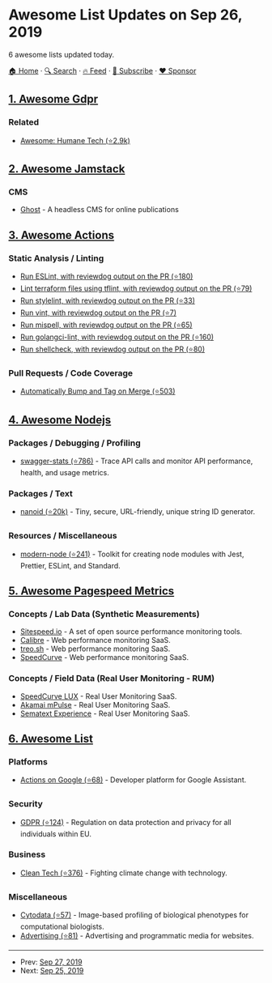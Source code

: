 # Awesome List Updates on Sep 26, 2019

6 awesome lists updated today.

[🏠 Home](/README.md) · [🔍 Search](https://www.trackawesomelist.com/search/) · [🔥 Feed](https://www.trackawesomelist.com/rss.xml) · [📮 Subscribe](https://trackawesomelist.us17.list-manage.com/subscribe?u=d2f0117aa829c83a63ec63c2f&id=36a103854c) · [❤️  Sponsor](https://github.com/sponsors/theowenyoung)



## [1. Awesome Gdpr](/content/bakke92/awesome-gdpr/README.md)

### Related

*   [Awesome: Humane Tech (⭐2.9k)](https://github.com/humanetech-community/awesome-humane-tech#readme)

## [2. Awesome Jamstack](/content/automata/awesome-jamstack/README.md)

### CMS

*   [Ghost](https://ghost.org/) - A headless CMS for online publications

## [3. Awesome Actions](/content/sdras/awesome-actions/README.md)

### Static Analysis / Linting

*   [Run ESLint, with reviewdog output on the PR (⭐180)](https://github.com/reviewdog/action-eslint)
*   [Lint terraform files using tflint, with reviewdog output on the PR (⭐79)](https://github.com/reviewdog/action-tflint)
*   [Run stylelint, with reviewdog output on the PR (⭐33)](https://github.com/reviewdog/action-stylelint)
*   [Run vint, with reviewdog output on the PR (⭐7)](https://github.com/reviewdog/action-vint)
*   [Run mispell, with reviewdog output on the PR (⭐65)](https://github.com/reviewdog/action-misspell)
*   [Run golangci-lint, with reviewdog output on the PR (⭐160)](https://github.com/reviewdog/action-golangci-lint)
*   [Run shellcheck, with reviewdog output on the PR (⭐80)](https://github.com/reviewdog/action-shellcheck)

### Pull Requests / Code Coverage

*   [Automatically Bump and Tag on Merge (⭐503)](https://github.com/anothrNick/github-tag-action)

## [4. Awesome Nodejs](/content/sindresorhus/awesome-nodejs/README.md)

### Packages / Debugging / Profiling

*   [swagger-stats (⭐786)](https://github.com/slanatech/swagger-stats) - Trace API calls and monitor API performance, health, and usage metrics.

### Packages / Text

*   [nanoid (⭐20k)](https://github.com/ai/nanoid) - Tiny, secure, URL-friendly, unique string ID generator.

### Resources / Miscellaneous

*   [modern-node (⭐241)](https://github.com/sheerun/modern-node) - Toolkit for creating node modules with Jest, Prettier, ESLint, and Standard.

## [5. Awesome Pagespeed Metrics](/content/csabapalfi/awesome-pagespeed-metrics/README.md)

### Concepts / Lab Data (Synthetic Measurements)

*   [Sitespeed.io](https://www.sitespeed.io/) - A set of open source performance monitoring tools.
*   [Calibre](https://calibreapp.com) - Web performance monitoring SaaS.
*   [treo.sh](https://treo.sh/) - Web performance monitoring SaaS.
*   [SpeedCurve](https://speedcurve.com/) - Web performance monitoring SaaS.

### Concepts / Field Data (Real User Monitoring - RUM)

*   [SpeedCurve LUX](https://speedcurve.com/features/lux/) - Real User Monitoring SaaS.
*   [Akamai mPulse](https://www.akamai.com/uk/en/products/performance/mpulse-real-user-monitoring.jsp) - Real User Monitoring SaaS.
*   [Sematext Experience](https://sematext.com/experience/) - Real User Monitoring SaaS.

## [6. Awesome List](/content/sindresorhus/awesome/README.md)

### Platforms

*   [Actions on Google (⭐68)](https://github.com/ravirupareliya/awesome-actions-on-google#readme) - Developer platform for Google Assistant.

### Security

*   [GDPR (⭐124)](https://github.com/bakke92/awesome-gdpr#readme) - Regulation on data protection and privacy for all individuals within EU.

### Business

*   [Clean Tech (⭐376)](https://github.com/nglgzz/awesome-clean-tech#readme) - Fighting climate change with technology.

### Miscellaneous

*   [Cytodata (⭐57)](https://github.com/cytodata/awesome-cytodata#readme) - Image-based profiling of biological phenotypes for computational biologists.
*   [Advertising (⭐81)](https://github.com/cenoura/awesome-ads#readme) - Advertising and programmatic media for websites.

---

- Prev: [Sep 27, 2019](/content/2019/09/27/README.md)
- Next: [Sep 25, 2019](/content/2019/09/25/README.md)